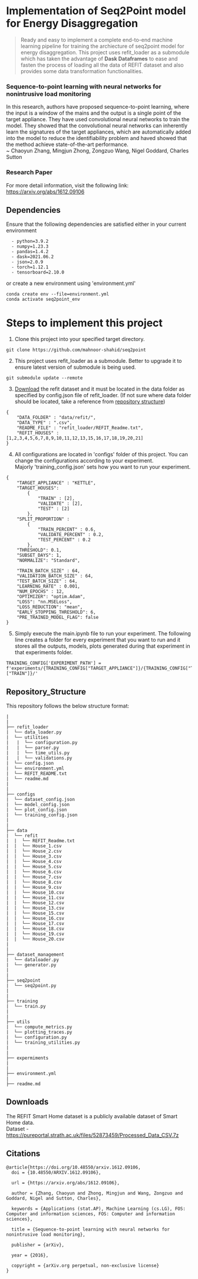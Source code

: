 
# Implementation of Seq2Point model for Energy Disaggregation
> Ready and easy to implement a complete end-to-end machine learning pipeline for training the archiecture of seq2point model for energy disaggregation. This project uses refit_loader as a submodule which has taken the advantage of **Dask Dataframes** to ease and fasten the process of loading all the data of REFIT dataset and also provides some data transformation functionalities. 


### Sequence-to-point learning with neural networks for nonintrusive load monitoring

In this research, authors have proposed sequence-to-point learning, where the input is a window of the mains and the output is a single point of the target appliance. They have used convolutional neural networks to train the model. They showed that the convolutional neural networks can inherently learn the signatures of the target appliances, which are automatically added into the model to reduce the identifiability problem and haved showed that the method achieve state-of-the-art performance. <br />
~ Chaoyun Zhang, Mingjun Zhong, Zongzuo Wang, Nigel Goddard, Charles Sutton  <br />

### Research Paper
For more detail information, visit the following link: <br />
https://arxiv.org/abs/1612.09106 <br />

## Dependencies
Ensure that the following dependencies are satisfied either in your current environment 
```
  - python=3.9.2
  - numpy=1.23.3
  - pandas=1.4.2
  - dask=2021.06.2
  - json=2.0.9
  - torch=1.12.1
  - tensorboard=2.10.0
```
or create a new environment using 'environment.yml'
```
conda create env --file=environment.yml
conda activate seq2point_env
```

# Steps to implement this project
1) Clone this project into your specified target directory.
```
git clone https://github.com/mahnoor-shahid/seq2point
```

2) This project uses refit_loader as a submodule. Better to upgrade it to ensure latest version of submodule is being used.
```
git submodule update --remote
```

3) [Download](#downloads) the refit dataset and it must be located in the data folder as specified by config.json file of refit_loader. (If not sure where data folder should be located, take a reference from [repository structure](#repository_structure))
```
{ 
    "DATA_FOLDER" : "data/refit/",
    "DATA_TYPE" : ".csv",
    "README_FILE" : "refit_loader/REFIT_Readme.txt",
    "REFIT_HOUSES" : [1,2,3,4,5,6,7,8,9,10,11,12,13,15,16,17,18,19,20,21]
}
```

4) All configurations are located in 'configs' folder of this project. You can change the configurations according to your experiment. <br /> Majorly 'training_config.json' sets how you want to run your experiment.
```
{
    "TARGET_APPLIANCE" : "KETTLE",
    "TARGET_HOUSES":
        {
            "TRAIN" : [2],
            "VALIDATE" : [2],
            "TEST" : [2]
        },
    "SPLIT_PROPORTION" :
        {
            "TRAIN_PERCENT" : 0.6,
            "VALIDATE_PERCENT" : 0.2,
            "TEST_PERCENT" : 0.2
        },
    "THRESHOLD": 0.1,
    "SUBSET_DAYS": 1,
    "NORMALIZE": "Standard",

    "TRAIN_BATCH_SIZE" : 64,
    "VALIDATION_BATCH_SIZE" : 64,
    "TEST_BATCH_SIZE" : 64,
    "LEARNING_RATE" : 0.001,
    "NUM_EPOCHS" : 12,
    "OPTIMIZER": "optim.Adam",
    "LOSS": "nn.MSELoss",
    "LOSS_REDUCTION": "mean",
    "EARLY_STOPPING_THRESHOLD": 6,
    "PRE_TRAINED_MODEL_FLAG": false
}
```
5) Simply execute the main.ipynb file to run your experiment. The following line creates a folder for every experiment that you want to run and it stores all the outputs, models, plots generated during that experiment in that experiments folder.
```
TRAINING_CONFIG['EXPERIMENT_PATH'] = f'experiments/{TRAINING_CONFIG["TARGET_APPLIANCE"]}/{TRAINING_CONFIG["TARGET_HOUSES"]["TRAIN"]}/'
```

## Repository_Structure
This repository follows the below structure format:
```
|
|  
├── refit_loader
|  └── data_loader.py
|  └── utilities
|   |  └── configuration.py
|   |  └── parser.py
|   |  └── time_utils.py
|   |  └── validations.py
|  └── config.json
|  └── environment.yml
|  └── REFIT_README.txt
|  └── readme.md
|
|
├── configs
|  └── dataset_config.json
|  └── model_config.json
|  └── plot_config.json
|  └── training_config.json
|
|
├── data
|  └── refit
|  |  └── REFIT_Readme.txt
|  |  └── House_1.csv
|  |  └── House_2.csv
|  |  └── House_3.csv
|  |  └── House_4.csv
|  |  └── House_5.csv
|  |  └── House_6.csv
|  |  └── House_7.csv
|  |  └── House_8.csv
|  |  └── House_9.csv
|  |  └── House_10.csv
|  |  └── House_11.csv
|  |  └── House_12.csv
|  |  └── House_13.csv
|  |  └── House_15.csv
|  |  └── House_16.csv
|  |  └── House_17.csv
|  |  └── House_18.csv
|  |  └── House_19.csv
|  |  └── House_20.csv
|
|
├── dataset_management
|  └── dataloader.py
|  └── generator.py
|
|
├── seq2point
|  └── seq2point.py
|
|
├── training
|  └── train.py
|
|
├── utils
|  └── compute_metrics.py
|  └── plotting_traces.py
|  └── configuration.py
|  └── training_utilities.py
|
|
├── expermiments
|
|
├── environment.yml
|
├── readme.md
```

## Downloads
The REFIT Smart Home dataset is a publicly available dataset of Smart Home data. <br />
Dataset - https://pureportal.strath.ac.uk/files/52873459/Processed_Data_CSV.7z <br />


## Citations
```
@article{https://doi.org/10.48550/arxiv.1612.09106,
  doi = {10.48550/ARXIV.1612.09106},
  
  url = {https://arxiv.org/abs/1612.09106},
  
  author = {Zhang, Chaoyun and Zhong, Mingjun and Wang, Zongzuo and Goddard, Nigel and Sutton, Charles},
  
  keywords = {Applications (stat.AP), Machine Learning (cs.LG), FOS: Computer and information sciences, FOS: Computer and information sciences},
  
  title = {Sequence-to-point learning with neural networks for nonintrusive load monitoring},
  
  publisher = {arXiv},
  
  year = {2016},
  
  copyright = {arXiv.org perpetual, non-exclusive license}
}
```

